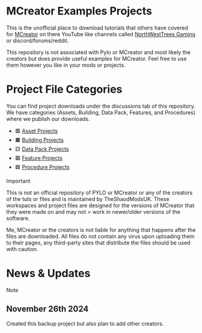 # MCreator Examples Projects
This is the unofficial place to download tutorials that others have covered for [MCreator](https://mcreator.net/) on there YouTube like channels called [NorthWestTrees Gaming](https://www.youtube.com/channel/UC8XYkALuEvGlKhza5Uyb7uQ) or discord/forums/reddit.   
  
This repository is not associated with Pylo or MCreator and most likely the creators but does provide useful examples for MCreator. Feel free to use them however you like in your mods or projects.

<!--
# Documents
You can find documents and charts I have made in the /documents folder in the code window.
- [Document Folder](https://github.com/TheShadowModsUK/MCRProjects/tree/main/Documents)
-->
# Project File Categories
You can find project downloads under the discussions tab of this repository.  
We have categories (Assets, Building, Data Pack, Features, and Procedures) where we publish our downloads.
- 🟥 [Asset Projects]()
- 🟧 [Building Projects](https://github.com/TheShadowModsUK/MCRProjects/discussions/categories/asset-projects)
- 🟨 [Data Pack Projects](https://github.com/MCreator-Examples/Projects/discussions/categories/data-packs)
- 🟩 [Feature Projects](https://github.com/TheShadowModsUK/MCRProjects/discussions/categories/feature-projects)
- 🟦 [Procedure Projects](https://github.com/TheShadowModsUK/MCRProjects/discussions/categories/procedure-projects)

> [!IMPORTANT]
> This is not an official repository of PYLO or MCreator or any of the creators of the tuts or files and is maintained by TheShaodModsUK. These workspaces and project files are designed for the versions of MCreator that they were made on and may not > work in newer/older versions of the software.
> 
> Me, MCreator or the creators is not liable for anything that happens after the files are downloaded. All files do not contain any virus upon uploading them to their pages, any third-party sites that distribute the files should be used with caution.

# News & Updates
<!--
> [!TIP]
> ## Date
> News
-->
> [!NOTE]
>  ## November 26th 2024
> Created this backup project but also plan to add other creators.
